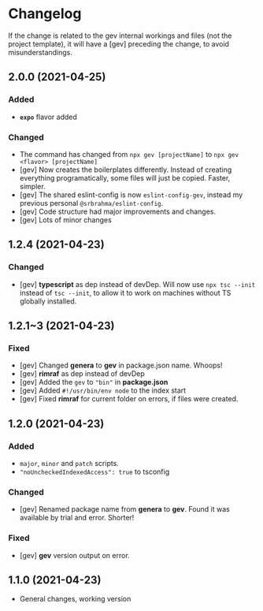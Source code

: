 # Changelog


If the change is related to the gev internal workings and files (not the project template), it will have a [gev] preceding the change, to avoid misunderstandings.


<!-- # for major version, ## for minor and patch -->
<!--
## 1.0.1 (YYYY-MM-DD)
### Added
*
### Changed
*
### Fixed
*
-->


## 2.0.0 (2021-04-25)

### Added

* **`expo`** flavor added

### Changed

* The command has changed from `npx gev [projectName]` to `npx gev <flavor> [projectName]`
* [gev] Now creates the boilerplates differently. Instead of creating everything programatically, some files will just be copied. Faster, simpler.
* [gev] The shared eslint-config is now `eslint-config-gev`, instead my previous personal `@srbrahma/eslint-config`.
* [gev] Code structure had major improvements and changes.
* [gev] Lots of minor changes


## 1.2.4 (2021-04-23)

### Changed

* [gev] **typescript** as dep instead of devDep. Will now use `npx tsc --init` instead of `tsc --init`, to allow it to work on machines without TS globally installed.



## 1.2.1~3 (2021-04-23)

### Fixed

* [gev] Changed **genera** to **gev** in package.json name. Whoops!
* [gev] **rimraf** as dep instead of devDep
* [gev] Added the `gev` to `"bin"` in **package.json**
* [gev] Added `#!/usr/bin/env node` to the index start
* [gev] Fixed **rimraf** for current folder on errors, if files were created.



## 1.2.0 (2021-04-23)

### Added

* `major`, `minor` and `patch` scripts.
* `"noUncheckedIndexedAccess": true` to tsconfig
### Changed

* [gev] Renamed package name from **genera** to **gev**. Found it was available by trial and error. Shorter!

### Fixed

* [gev] **gev** version output on error.



## 1.1.0 (2021-04-23)

* General changes, working version